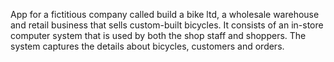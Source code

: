 App for a fictitious company called build a bike ltd, a wholesale warehouse and retail business that sells custom-built bicycles. 
It consists of an in-store computer system that is used by both the shop staff and shoppers. 
The system captures the details about bicycles, customers and orders.

